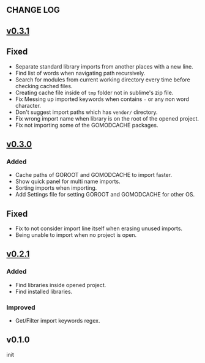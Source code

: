 ## CHANGE LOG

## [v0.3.1](https://github.com/amirHossein5/go-import/compare/v0.3.0...v0.3.1)

## Fixed

- Separate standard library imports from another places with a new line.
- Find list of words when navigating path recursively. 
- Search for modules from current working directory every time before checking cached files.
- Creating cache file inside of `tmp` folder not in sublime's zip file.
- Fix Messing up imported keywords when contains `-` or any non word character.
- Don't suggest import paths which has `vendor/` directory.
- Fix wrong import name when library is on the root of the opened project.
- Fix not importing some of the GOMODCACHE packages.

## [v0.3.0](https://github.com/amirHossein5/go-import/compare/v0.2.1...v0.3.0)

### Added

- Cache paths of GOROOT and GOMODCACHE to import faster.
- Show quick panel for multi name imports.
- Sorting imports when importing.
- Add Settings file for setting GOROOT and GOMODCACHE for other OS.

## Fixed

- Fix to not consider import line itself when erasing unused imports.
- Being unable to import when no project is open.

## [v0.2.1](https://github.com/amirHossein5/go-import/compare/v0.1.0...v0.2.1)

### Added

- Find libraries inside opened project.
- Find installed libraries.

### Improved

- Get/Filter import keywords regex.

## v0.1.0
init
